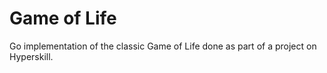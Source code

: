 # Game of Life
Go implementation of the classic Game of Life done as part of a project on Hyperskill.
